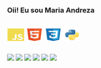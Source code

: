 ### Oii! Eu sou Maria Andreza
<!--
<div align="center">
<a href="https://github.com/mariaandrezacs">
    <img height="150em" src="https://github-readme-stats.vercel.app/api?username=mariaandrezacs&show_icons=true&theme=dracula&include_all_commits=true&count_private=true"/>
    <img height="150em" src="https://github-readme-stats.vercel.app/api/top-langs/?username=mariaandrezacs&layout=compact&langs_count=7&theme=dracula"/>
</div>
-->
<div style="display: inline_block"><br>
  <img align="center" alt="Andreza-Js" height="30" width="40" src="https://raw.githubusercontent.com/devicons/devicon/master/icons/javascript/javascript-plain.svg">
 <!--
  <img align="center" alt="Andreza-React" height="30" width="40" src="https://raw.githubusercontent.com/devicons/devicon/master/icons/react/react-original.svg"> -->
  <img align="center" alt="Andreza-HTML" height="30" width="40" src="https://raw.githubusercontent.com/devicons/devicon/master/icons/html5/html5-original.svg">
  <img align="center" alt="Andreza-CSS" height="30" width="40" src="https://raw.githubusercontent.com/devicons/devicon/master/icons/css3/css3-original.svg">
  <img align="center" alt="Andreza-Python" height="30" width="40" src="https://raw.githubusercontent.com/devicons/devicon/master/icons/python/python-original.svg">
  <!-- <img align="center" alt="Andreza-Java" height="30" width="40" src="https://raw.githubusercontent.com/devicons/devicon/master/icons/java/java-original-wordmark.svg"> -->

</div>
  
  ##
<div> 
  <a href="https://www.youtube.com/channel/mariandreza-teste" target="_blank"><img src="https://img.shields.io/badge/YouTube-FF0000?style=for-the-badge&logo=youtube&logoColor=white" target="_blank"></a>
  <a href="https://instagram.com/mariaandrezacs" target="_blank"><img src="https://img.shields.io/badge/-Instagram-%23E4405F?style=for-the-badge&logo=instagram&logoColor=white" target="_blank"></a>
  <a href="https://www.twitch.tv/mariaandrezacs" target="_blank"><img src="https://img.shields.io/badge/Twitch-9146FF?style=for-the-badge&logo=twitch&logoColor=white" target="_blank"></a>
  <a href="https://discord.gg/andreza#3419" target="_blank"><img src="https://img.shields.io/badge/Discord-7289DA?style=for-the-badge&logo=discord&logoColor=white" target="_blank"></a> 
  <a href="mailto:mariaandrezacs@gmail.com"><img src="https://img.shields.io/badge/-Gmail-%23333?style=for-the-badge&logo=gmail&logoColor=white" target="_blank"></a>
  <a href="https://www.linkedin.com/in/mariaandrezacs" target="_blank"><img src="https://img.shields.io/badge/-LinkedIn-%230077B5?style=for-the-badge&logo=linkedin&logoColor=white" target="_blank"></a>
  
  <!-- ![Snake animation](https://github.com/mariaandrezacs/mariaandrezacs/blob/output/github-contribution-grid-snake.svg) -->
</div>
